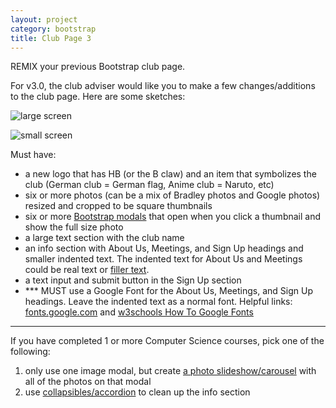 ```yaml
---
layout: project
category: bootstrap
title: Club Page 3
---
```



REMIX your previous Bootstrap club page.

For v3.0, the club adviser would like you to make a few changes/additions to the club page. Here are some sketches:

![large screen](/wd/bootstrap/IMG_0414.JPG)

![small screen](/wd/bootstrap/IMG_0414.JPG)


Must have:

- a new logo that has HB (or the B claw) and an item that symbolizes the club (German club = German flag, Anime club = Naruto, etc)
- six or more photos (can be a mix of Bradley photos and Google photos) resized and cropped to be square thumbnails
- six or more [Bootstrap modals](https://www.w3schools.com/bootstrap/bootstrap_modal.asp) that open when you click a thumbnail and show the full size photo
- a large text section with the club name
- an info section with About Us, Meetings, and Sign Up headings and smaller indented text. The indented text for About Us and Meetings could be real text or [filler text](https://en.wikipedia.org/wiki/Lorem_ipsum).
- a text input and submit button in the Sign Up section
- *** MUST use a Google Font for the About Us, Meetings, and Sign Up headings. Leave the indented text as a normal font. Helpful links: [fonts.google.com](https://fonts.google.com/) and [w3schools How To Google Fonts](https://www.w3schools.com/howto/howto_google_fonts.asp)

------

If you have completed 1 or more Computer Science courses, pick one of the following:

1. only use one image modal, but create [a photo slideshow/carousel](https://www.w3schools.com/howto/howto_js_slideshow.asp) with all of the photos on that modal
1. use [collapsibles/accordion](https://www.w3schools.com/howto/howto_js_accordion.asp) to clean up the info section
